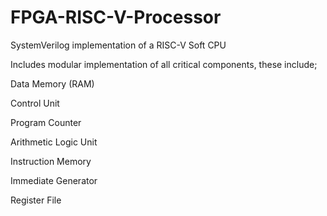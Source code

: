 # FPGA-RISC-V-Processor
SystemVerilog implementation of a RISC-V Soft CPU

Includes modular implementation of all critical components, these include; 

Data Memory (RAM) 

Control Unit

Program Counter

Arithmetic Logic Unit 

Instruction Memory 

Immediate Generator 

Register File 


